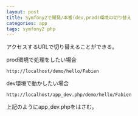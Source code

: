```yaml
---
layout: post
title: Symfony2で開発/本番(dev,prod)環境の切り替え
categories: app
tags: symfony2 php
---
```


アクセスするURLで切り替えることができる。

prod環境で処理をしたい場合

```
http://localhost/demo/hello/Fabien
```

dev環境で動かしたい場合

```
http://localhost/app_dev.php/demo/hello/Fabien
```

上記のようにapp_dev.phpをはさむ。



